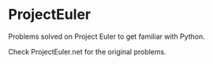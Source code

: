 # ProjectEuler

Problems solved on Project Euler to get familiar with Python.

Check ProjectEuler.net for the original problems. 

